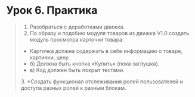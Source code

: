 # Урок 6. Практика
> 1. Разобраться с доработками движка.
> 2. По образу и подобию модуля товаров из движка V1.0 создать модуль просмотра карточки товара:
> <ul><li> Карточка должна содержать в себе информацию о товаре, картинки, цену.
> <li>б) Должна быть кнопка «Купить» (пока заглушка).
> <li>в) Код должен быть покрыт тестами.</ul>
> 3. *Создать функционал отслеживания ролей пользователей и доступа разных ролей к разным блокам.

